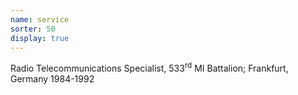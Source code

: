 ```yaml
---
name: service
sorter: 50
display: true
---
```


Radio Telecommunications Specialist, 533<sup>rd</sup> MI Battalion; Frankfurt, Germany 1984-1992
